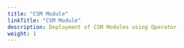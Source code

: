 ```yaml
---
title: "CSM Module"
linkTitle: "CSM Module"
description: Deployment of CSM Modules using Operator
weight: 1 
--- 
```

